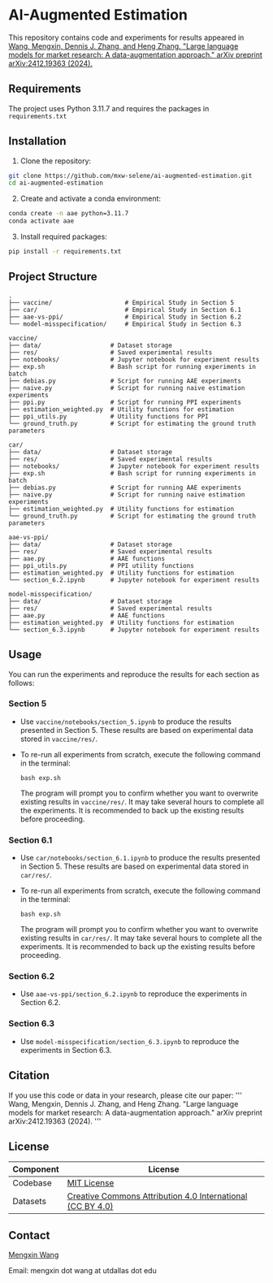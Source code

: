 # AI-Augmented Estimation

This repository contains code and experiments for results appeared in 
    [Wang, Mengxin, Dennis J. Zhang, and Heng Zhang. "Large language models for market research: A data-augmentation approach." arXiv preprint arXiv:2412.19363 (2024).](https://arxiv.org/pdf/2412.19363)


## Requirements
The project uses Python 3.11.7 and requires the packages in `requirements.txt`

## Installation

1. Clone the repository:
```bash
git clone https://github.com/mxw-selene/ai-augmented-estimation.git
cd ai-augmented-estimation
```

2. Create and activate a conda environment:
```bash
conda create -n aae python=3.11.7
conda activate aae
```

3. Install required packages:
```bash
pip install -r requirements.txt
```

## Project Structure

```
.
├── vaccine/                    # Empirical Study in Section 5
├── car/                        # Empirical Study in Section 6.1
├── aae-vs-ppi/                 # Empirical Study in Section 6.2
└── model-misspecification/     # Empirical Study in Section 6.3
```

```
vaccine/
├── data/                   # Dataset storage
├── res/                    # Saved experimental results
├── notebooks/              # Jupyter notebook for experiment results
├── exp.sh                  # Bash script for running experiments in batch
├── debias.py               # Script for running AAE experiments
├── naive.py                # Script for running naive estimation experiments
├── ppi.py                  # Script for running PPI experiments
├── estimation_weighted.py  # Utility functions for estimation
├── ppi_utils.py            # Utility functions for PPI
└── ground_truth.py         # Script for estimating the ground truth parameters
```

```
car/
├── data/                   # Dataset storage
├── res/                    # Saved experimental results
├── notebooks/              # Jupyter notebook for experiment results
├── exp.sh                  # Bash script for running experiments in batch
├── debias.py               # Script for running AAE experiments
├── naive.py                # Script for running naive estimation experiments
├── estimation_weighted.py  # Utility functions for estimation
└── ground_truth.py         # Script for estimating the ground truth parameters
```


```
aae-vs-ppi/
├── data/                   # Dataset storage
├── res/                    # Saved experimental results
├── aae.py                  # AAE functions
├── ppi_utils.py            # PPI utility functions
├── estimation_weighted.py  # Utility functions for estimation
└── section_6.2.ipynb       # Jupyter notebook for experiment results
```

```
model-misspecification/
├── data/                   # Dataset storage
├── res/                    # Saved experimental results
├── aae.py                  # AAE functions
├── estimation_weighted.py  # Utility functions for estimation
└── section_6.3.ipynb       # Jupyter notebook for experiment results
```



## Usage

You can run the experiments and reproduce the results for each section as follows:

### Section 5
- Use `vaccine/notebooks/section_5.ipynb` to produce the results presented in Section 5. These results are based on experimental data stored in `vaccine/res/`.

- To re-run all experiments from scratch, execute the following command in the terminal:

    ```
    bash exp.sh
    ```


    The program will prompt you to confirm whether you want to overwrite existing results in `vaccine/res/`. It may take several hours to complete all the experiments.
    It is recommended to back up the existing results before proceeding.

### Section 6.1
- Use `car/notebooks/section_6.1.ipynb` to produce the results presented in Section 5. These results are based on experimental data stored in `car/res/`.

- To re-run all experiments from scratch, execute the following command in the terminal:

    ```
    bash exp.sh
    ```


    The program will prompt you to confirm whether you want to overwrite existing results in `car/res/`. It may take several hours to complete all the experiments.
    It is recommended to back up the existing results before proceeding.

### Section 6.2

- Use `aae-vs-ppi/section_6.2.ipynb` to reproduce the experiments in Section 6.2.

### Section 6.3

- Use `model-misspecification/section_6.3.ipynb` to reproduce the experiments in Section 6.3.



## Citation

If you use this code or data in your research, please cite our paper:
'''
Wang, Mengxin, Dennis J. Zhang, and Heng Zhang. "Large language models for market research: A data-augmentation approach." arXiv preprint arXiv:2412.19363 (2024).
'''

## License
| Component        | License                                                                                                                             |
|------------------|-------------------------------------------------------------------------------------------------------------------------------------|
| Codebase         | [MIT License](LICENSE)                                                                                                                      |
| Datasets         | [Creative Commons Attribution 4.0 International (CC BY 4.0)](https://creativecommons.org/licenses/by/4.0/legalcode)                 |


## Contact

[Mengxin Wang](https://mxwang.site)

Email: mengxin dot wang at utdallas dot edu
